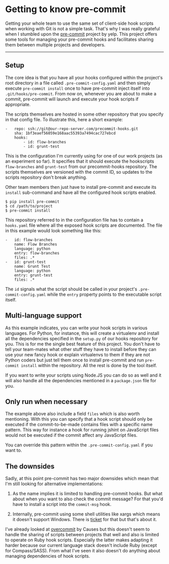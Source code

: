 # Getting to know pre-commit

Getting your whole team to use the same set of client-side hook scripts when
working with Git is not a simple task. That's why I was really grateful when I
stumbled upon the [pre-commit][pc] project by yelp. This project offers some
tools for managing your pre-commit hooks and facilitates sharing them between
multiple projects and developers.

------------------------------

## Setup

The core idea is that you have all your hooks configured within the project's
root directory in a file called `.pre-commit-config.yaml` and then simply
execute `pre-commit install` once to have pre-commit inject itself into
`.git/hooks/pre-commit`. From now on, whenever you are about to make a commit,
pre-commit will launch and execute your hook scripts if appropriate.

The scripts themselves are hosted in some other repository that you specify in
that config file. To illustrate this, here a short example:

```
-   repo: ssh://git@our-repo-server.com/precommit-hooks.git
    sha: 1bf3eaef56059e168aac55393a7494cac727ebcd
    hooks:
        - id: flow-branches
        - id: grunt-test
```

This is the configuration I'm currently using for one of our work projects (as
an experiment so far). It specifies that it should execute the hookscripts
`flow-branches` and `grunt-test` from our precommit-hooks repository. The
scripts themselves are versioned with the commit ID, so updates to the scripts
repository don't break anything.

Other team members then just have to install pre-commit and execute its
`install` sub-command and have all the configured hook scripts enabled.

```
$ pip install pre-commit
$ cd /path/to/project
$ pre-commit install
```

This repository referred to in the configuration file has to contain a
`hooks.yaml` file where all the exposed hook scripts are documented. The file in
this example would look something like this:

```
-   id: flow-branches
    name: Flow Branches
    language: python
    entry: flow-branches
    files: .*
-   id: grunt-test
    name: Grunt Test
    language: python
    entry: grunt-test
    files: .*
```

The `id` signals what the script should be called in your project's
`.pre-commit-config.yaml` while the `entry` property points to the executable
script itself.


## Multi-language support

As this example indicates, you can write your hook scripts in various languages.
For Python, for instance, this will create a virtualenv and install all the
dependencies specified in the `setup.py` of our hooks repository for you. This
is for me the single best feature of this project. You don't have to tell your
team-mates what other stuff they have to install before they can use your new
fancy hook or explain virtualenvs to them if they are not Python coders but just
tell them once to install pre-commit and run `pre-commit install` within the
repository. All the rest is done by the tool itself.

If you want to write your scripts using Node.JS you can do so as well and it
will also handle all the dependencies mentioned in a `package.json` file for you.


## Only run when necessary

The example above also include a field `files` which is also worth mentioning.
With this you can specify that a hook script should only be executed if the
commit-to-be-made contains files with a specific name pattern. This way for
instance a hook for running jshint on JavaScript files would not be executed if
the commit affect any JavaScript files.

You can override this pattern within the `.pre-commit-config.yaml` if you want
to.


## The downsides

Sadly, at this point pre-commit has two major downsides which mean that I'm
still looking for alternative implementations:

1. As the name implies it is limited to handling pre-commit hooks. But what
   about when you want to also check the commit message? For that you'd have to
   install a script into the `commit-msg` hook.

2. Internally, pre-commit using some shell utilities like xargs which means it
   doesn't support Windows. There is [ticket][i159] for that but that's about it.

I've already looked at [overcommit][oc] by Causes but this doesn't seem to handle the
sharing of scripts between projects that well and also is limited to operate on
Ruby hook scripts. Especially the latter makes adapting it harder because our
current language stack doesn't include Ruby (except for Compass/SASS). From what
I've seen it also doesn't do anything about managing dependencies of hook
scripts.

[i159]: https://github.com/pre-commit/pre-commit/issues/159

[oc]: https://github.com/causes/overcommit

[pc]: http://pre-commit.com
